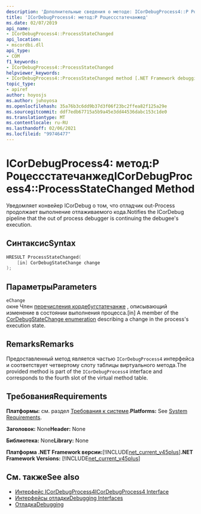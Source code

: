 ```yaml
---
description: 'Дополнительные сведения о методе: ICorDebugProcess4::P Роцессстатечанжед'
title: 'ICorDebugProcess4: метод:P Роцессстатечанжед'
ms.date: 02/07/2019
api_name:
- ICorDebugProcess4::ProcessStateChanged
api_location:
- mscordbi.dll
api_type:
- COM
f1_keywords:
- ICorDebugProcess4::ProcessStateChanged
helpviewer_keywords:
- ICorDebugProcess4::ProcessStateChanged method [.NET Framework debugging]
topic_type:
- apiref
author: hoyosjs
ms.author: juhoyosa
ms.openlocfilehash: 35a76b3c6dd9b37d3f06f23bc2ffea82f125a29e
ms.sourcegitcommit: ddf7edb67715a5b9a45e3dd44536dabc153c1de0
ms.translationtype: MT
ms.contentlocale: ru-RU
ms.lasthandoff: 02/06/2021
ms.locfileid: "99746477"
---
```

# <a name="icordebugprocess4processstatechanged-method"></a><span data-ttu-id="6943b-103">ICorDebugProcess4: метод:P Роцессстатечанжед</span><span class="sxs-lookup"><span data-stu-id="6943b-103">ICorDebugProcess4::ProcessStateChanged Method</span></span>

<span data-ttu-id="6943b-104">Уведомляет конвейер ICorDebug о том, что отладчик out-Process продолжает выполнение отлаживаемого кода.</span><span class="sxs-lookup"><span data-stu-id="6943b-104">Notifies the ICorDebug pipeline that the out of process debugger is continuing the debugee's execution.</span></span>

## <a name="syntax"></a><span data-ttu-id="6943b-105">Синтаксис</span><span class="sxs-lookup"><span data-stu-id="6943b-105">Syntax</span></span>

```cpp
HRESULT ProcessStateChanged(
    [in] CorDebugStateChange change
);
```

## <a name="parameters"></a><span data-ttu-id="6943b-106">Параметры</span><span class="sxs-lookup"><span data-stu-id="6943b-106">Parameters</span></span>

 `eChange`\
<span data-ttu-id="6943b-107">окне Член [перечисления кордебугстатечанже](cordebugstatechange-enumeration.md) , описывающий изменение в состоянии выполнения процесса.</span><span class="sxs-lookup"><span data-stu-id="6943b-107">[in] A member of the [CorDebugStateChange enumeration](cordebugstatechange-enumeration.md) describing a change in the process's execution state.</span></span>

## <a name="remarks"></a><span data-ttu-id="6943b-108">Remarks</span><span class="sxs-lookup"><span data-stu-id="6943b-108">Remarks</span></span>

<span data-ttu-id="6943b-109">Предоставленный метод является частью `ICorDebugProcess4` интерфейса и соответствует четвертому слоту таблицы виртуального метода.</span><span class="sxs-lookup"><span data-stu-id="6943b-109">The provided method is part of the `ICorDebugProcess4` interface and corresponds to the fourth slot of the virtual method table.</span></span>

## <a name="requirements"></a><span data-ttu-id="6943b-110">Требования</span><span class="sxs-lookup"><span data-stu-id="6943b-110">Requirements</span></span>

 <span data-ttu-id="6943b-111">**Платформы:** см. раздел [Требования к системе](../../get-started/system-requirements.md).</span><span class="sxs-lookup"><span data-stu-id="6943b-111">**Platforms:** See [System Requirements](../../get-started/system-requirements.md).</span></span>

 <span data-ttu-id="6943b-112">**Заголовок:** None</span><span class="sxs-lookup"><span data-stu-id="6943b-112">**Header:** None</span></span>

 <span data-ttu-id="6943b-113">**Библиотека:** None</span><span class="sxs-lookup"><span data-stu-id="6943b-113">**Library:** None</span></span>

 <span data-ttu-id="6943b-114">**Платформа .NET Framework версии:**[!INCLUDE[net_current_v45plus](../../../../includes/net-current-v20plus-md.md)]</span><span class="sxs-lookup"><span data-stu-id="6943b-114">**.NET Framework Versions:** [!INCLUDE[net_current_v45plus](../../../../includes/net-current-v20plus-md.md)]</span></span>

## <a name="see-also"></a><span data-ttu-id="6943b-115">См. также</span><span class="sxs-lookup"><span data-stu-id="6943b-115">See also</span></span>

- [<span data-ttu-id="6943b-116">Интерфейс ICorDebugProcess4</span><span class="sxs-lookup"><span data-stu-id="6943b-116">ICorDebugProcess4 Interface</span></span>](icordebugprocess4-interface.md)
- [<span data-ttu-id="6943b-117">Интерфейсы отладки</span><span class="sxs-lookup"><span data-stu-id="6943b-117">Debugging Interfaces</span></span>](debugging-interfaces.md)
- [<span data-ttu-id="6943b-118">Отладка</span><span class="sxs-lookup"><span data-stu-id="6943b-118">Debugging</span></span>](index.md)
